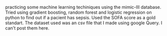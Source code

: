practicing some machine learning techiniques using the mimic-III database. Tried using gradient boosting, random forest and logistic regression on python to find out if a pacient has sepsis. Used the SOFA score as a gold standart.
The dataset used was an csv file that I made using google Query. I can't post them here. 
